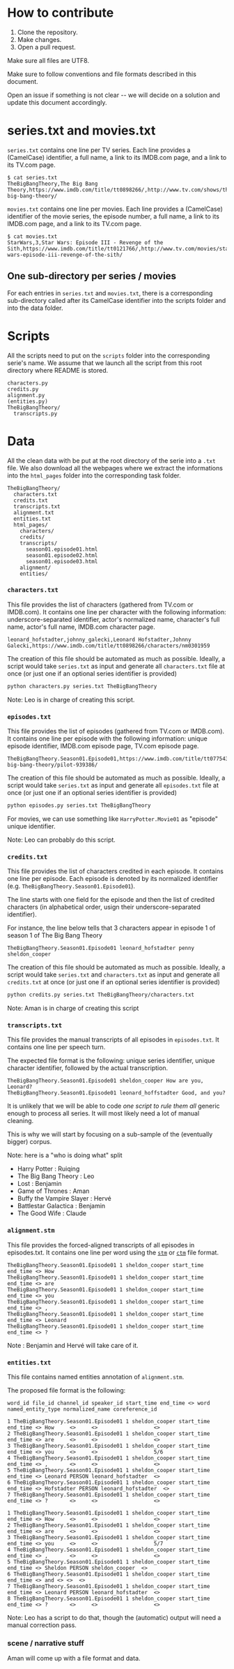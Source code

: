 # How to contribute

1. Clone the repository.
2. Make changes.
3. Open a pull request.

Make sure all files are UTF8.

Make sure to follow conventions and file formats described in this document.

Open an issue if something is not clear -- we will decide on a solution and update this document accordingly.

# series.txt and movies.txt

`series.txt` contains one line per TV series.
Each line provides a (CamelCase) identifier, a full name, a link to its IMDB.com page, and a link to its TV.com page.

```
$ cat series.txt
TheBigBangTheory,The Big Bang Theory,https://www.imdb.com/title/tt0898266/,http://www.tv.com/shows/the-big-bang-theory/
```

`movies.txt` contains one line per movies.
Each line provides a (CamelCase) identifier of the movie series, the episode number, a full name, a link to its IMDB.com page, and a link to its TV.com page.

```
$ cat movies.txt
StarWars,3,Star Wars: Episode III - Revenge of the Sith,https://www.imdb.com/title/tt0121766/,http://www.tv.com/movies/star-wars-episode-iii-revenge-of-the-sith/
```

## One sub-directory per series / movies

For each entries in `series.txt` and `movies.txt`, there is a corresponding sub-directory called after its CamelCase identifier into the scripts folder and into the data folder.

# Scripts

All the scripts need to put on the `scripts` folder into the corresponding serie's name.
We assume that we launch all the script from this root directory where README is stored.

```
characters.py
credits.py
alignment.py
(entities.py)
TheBigBangTheory/
  transcripts.py
```

# Data

All the clean data with be put at the root directory of the serie into a `.txt` file.
We also download all the webpages where we extract the informations into the `html_pages` folder into the corresponding task folder.

```
TheBigBangTheory/
  characters.txt
  credits.txt
  transcripts.txt
  alignment.txt
  entities.txt
  html_pages/
    characters/
    credits/
    transcripts/
      season01.episode01.html
      season01.episode02.html
      season01.episode03.html
    alignment/
    entities/
```

### `characters.txt`

This file provides the list of characters (gathered from TV.com or IMDB.com). It contains one line per character with the following information: underscore-separated identifier, actor's normalized name, character's full name, actor's full name, IMDB.com character page.

```
leonard_hofstadter,johnny_galecki,Leonard Hofstadter,Johnny Galecki,https://www.imdb.com/title/tt0898266/characters/nm0301959
```

The creation of this file should be automated as much as possible. Ideally, a script would take `series.txt` as input and generate all `characters.txt` file at once (or just one if an optional series identifier is provided)

```bash
python characters.py series.txt TheBigBangTheory
```

Note: Leo is in charge of creating this script.

### `episodes.txt`

This file provides the list of episodes (gathered from TV.com or IMDB.com). It contains one line per episode with the following information: unique episode identifier, IMDB.com episode page, TV.com episode page.

```
TheBigBangTheory.Season01.Episode01,https://www.imdb.com/title/tt0775431/,http://www.tv.com/shows/the-big-bang-theory/pilot-939386/
```

The creation of this file should be automated as much as possible. Ideally, a script would take `series.txt` as input and generate all `episodes.txt` file at once (or just one if an optional series identifier is provided)

```bash
python episodes.py series.txt TheBigBangTheory
```

For movies, we can use something like `HarryPotter.Movie01` as "episode" unique identifier.

Note: Leo can probably do this script.

### `credits.txt`

This file provides the list of characters credited in each episode. It contains one line per episode. Each episode is denoted by its normalized identifier (e.g. `TheBigBangTheory.Season01.Episode01`).

The line starts with one field for the episode and then the list of credited characters (in alphabetical order, usign their underscore-separated identifier).

For instance, the line below tells that 3 characters appear in episode 1 of season 1 of The Big Bang Theory

```
TheBigBangTheory.Season01.Episode01 leonard_hofstadter penny sheldon_cooper
```

The creation of this file should be automated as much as possible. Ideally, a script would take `series.txt` and `characters.txt` as input and generate all `credits.txt` at once (or just one if an optional series identifier is provided)

```bash
python credits.py series.txt TheBigBangTheory/characters.txt
```

Note: Aman is in charge of creating this script

### `transcripts.txt`

This file provides the manual transcripts of all episodes in `episodes.txt`. It contains one line per speech turn.

The expected file format is the following: unique series identifier, unique character identifier, followed by the actual transcription.

```
TheBigBangTheory.Season01.Episode01 sheldon_cooper How are you, Leonard?
TheBigBangTheory.Season01.Episode01 leonard_hoffstadter Good, and you?
```

It is unlikely that we will be able to code *one script to rule them all* generic enough to process all series. It will most likely need a lot of manual cleaning.

This is why we will start by focusing on a sub-sample of the (eventually bigger) corpus.

Note: here is a "who is doing what" split

* Harry Potter : Ruiqing
* The Big Bang Theory : Leo
* Lost : Benjamin
* Game of Thrones : Aman
* Buffy the Vampire Slayer : Hervé
* Battlestar Galactica : Benjamin
* The Good Wife : Claude

### `alignment.stm`

This file provides the forced-aligned transcripts of all episodes in episodes.txt. It contains one line per word using the [`stm`](http://www1.icsi.berkeley.edu/Speech/docs/sctk-1.2/infmts.htm#stm_fmt_name_0) or [`ctm`](https://web.archive.org/web/20170119114252/http://www.itl.nist.gov/iad/mig/tests/rt/2009/docs/rt09-meeting-eval-plan-v2.pdf) file format.

```
TheBigBangTheory.Season01.Episode01 1 sheldon_cooper start_time end_time <> How
TheBigBangTheory.Season01.Episode01 1 sheldon_cooper start_time end_time <> are
TheBigBangTheory.Season01.Episode01 1 sheldon_cooper start_time end_time <> you
TheBigBangTheory.Season01.Episode01 1 sheldon_cooper start_time end_time <> ,
TheBigBangTheory.Season01.Episode01 1 sheldon_cooper start_time end_time <> Leonard
TheBigBangTheory.Season01.Episode01 1 sheldon_cooper start_time end_time <> ?
```

Note : Benjamin and Hervé will take care of it.

### `entities.txt`

This file contains named entities annotation of `alignment.stm`.

The proposed file format is the following:

```
word_id file_id channel_id speaker_id start_time end_time <> word named_entity_type normalized_name coreference_id
```

```
1 TheBigBangTheory.Season01.Episode01 1 sheldon_cooper start_time end_time <> How     <>     <>                  <>
2 TheBigBangTheory.Season01.Episode01 1 sheldon_cooper start_time end_time <> are     <>     <>                  <>
3 TheBigBangTheory.Season01.Episode01 1 sheldon_cooper start_time end_time <> you     <>     <>                  5/6
4 TheBigBangTheory.Season01.Episode01 1 sheldon_cooper start_time end_time <> ,       <>     <>                  <>
5 TheBigBangTheory.Season01.Episode01 1 sheldon_cooper start_time end_time <> Leonard PERSON leonard_hofstadter  <>
6 TheBigBangTheory.Season01.Episode01 1 sheldon_cooper start_time end_time <> Hofstadter PERSON leonard_hofstadter  <>
7 TheBigBangTheory.Season01.Episode01 1 sheldon_cooper start_time end_time <> ?       <>     <>                  <>
```

```
1 TheBigBangTheory.Season01.Episode01 1 sheldon_cooper start_time end_time <> How     <>     <>                  <>
2 TheBigBangTheory.Season01.Episode01 1 sheldon_cooper start_time end_time <> are     <>     <>                  <>
3 TheBigBangTheory.Season01.Episode01 1 sheldon_cooper start_time end_time <> you     <>     <>                  5/7
4 TheBigBangTheory.Season01.Episode01 1 sheldon_cooper start_time end_time <> ,       <>     <>                  <>
5 TheBigBangTheory.Season01.Episode01 1 sheldon_cooper start_time end_time <> Sheldon PERSON sheldon_cooper  <>
6 TheBigBangTheory.Season01.Episode01 1 sheldon_cooper start_time end_time <> and <> <>  <>
7 TheBigBangTheory.Season01.Episode01 1 sheldon_cooper start_time end_time <> Leonard PERSON leonard_hofstadter  <>
8 TheBigBangTheory.Season01.Episode01 1 sheldon_cooper start_time end_time <> ?       <>     <>                  <>
```

Note: Leo has a script to do that, though the (automatic) output will need a manual correction pass.


### scene / narrative stuff

Aman will come up with a file format and data.
